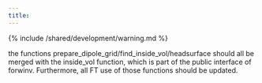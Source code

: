 ```yaml
---
title:
---
```


{% include /shared/development/warning.md %}

the functions prepare_dipole_grid/find_inside_vol/headsurface should all be merged with the inside_vol function, which is part of the public interface of forwinv. Furthermore, all FT use of those functions should be updated.
